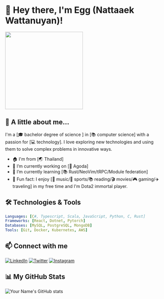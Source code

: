 # 👋 Hey there, I'm Egg (Nattaaek Wattanuyan)!

<img src="https://scontent.fbkk8-2.fna.fbcdn.net/v/t39.30808-6/275363632_4514704271968808_9138765483775811087_n.jpg?_nc_cat=106&ccb=1-7&_nc_sid=09cbfe&_nc_eui2=AeE6jZr2rV5huVEUURopoLef0yQfd8hWgi_TJB93yFaCLyIa7KLO7RwB4Eaewk6qia716uOjRyAdplEYdfQQTSs7&_nc_ohc=UgbdlXqq7-EAX_DlcMd&_nc_ht=scontent.fbkk8-2.fna&oh=00_AfBlRw-aXR8qRCzMlVZLkJDbiM5EMJ_C8ceKGK2JyaXsxQ&oe=64182A86" width="250">

## 🌟 A little about me...

I'm a [🎓 bachelor degree of science ] in [📚 computer science] with a passion for [💻 technology]. I love exploring new technologies and using them to solve complex problems in innovative ways.

- 🏠 I'm from [🌏 Thailand]
- 🔭 I’m currently working on [🚀 Agoda]
- 🌱 I’m currently learning [📚 Rust/NeoVim/tRPC/Module federation]
- 🎨 Fun fact: I enjoy [🎵 music/🏃 sports/📚 reading/🎬 movies/🎮 gaming/✈️ traveling] in my free time and I'm Dota2 immortal player.

## 🛠️ Technologies & Tools
```yaml
Languages: [C#, Typescript, Scala, JavaScript, Python, C, Rust]
Frameworks: [React, Dotnet, Pytorch]
Databases: [MySQL, PostgreSQL, MongoDB]
Tools: [Git, Docker, Kubernetes, AWS]
```
## 📫 Connect with me

[![LinkedIn](https://img.shields.io/badge/LinkedIn-%230077B5.svg?&style=for-the-badge&logo=linkedin&logoColor=white)](https://www.linkedin.com/in/nattaaek/)
[![Twitter](https://img.shields.io/badge/Twitter-%231DA1F2.svg?&style=for-the-badge&logo=twitter&logoColor=white)](https://twitter.com/w_nattaaek)
[![Instagram](https://img.shields.io/badge/Instagram-%23E4405F.svg?&style=for-the-badge&logo=instagram&logoColor=white)](https://www.instagram.com/w.nattaaek/)

## 📊 My GitHub Stats

![Your Name's GitHub stats](https://github-readme-stats.vercel.app/api?username=nattaaek&show_icons=true&theme=radical)
